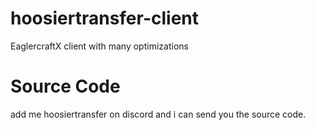 # hoosiertransfer-client
EaglercraftX client with many optimizations

# Source Code
add me hoosiertransfer on discord and i can send you the source code.

